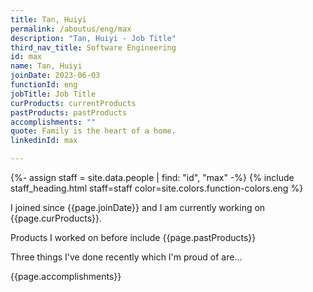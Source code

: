```yaml
---
title: Tan, Huiyi
permalink: /aboutus/eng/max
description: "Tan, Huiyi - Job Title"
third_nav_title: Software Engineering
id: max
name: Tan, Huiyi
joinDate: 2023-06-03
functionId: eng
jobTitle: Job Title
curProducts: currentProducts
pastProducts: pastProducts
accomplishments: ""
quote: Family is the heart of a home.
linkedinId: max

---
```


{%- assign staff = site.data.people | find: "id", "max" -%}
{% include staff_heading.html staff=staff color=site.colors.function-colors.eng %}

<p>I joined since {{page.joinDate}} and I am currently working on {{page.curProducts}}.</p>

<p>Products I worked on before include {{page.pastProducts}}</p>

<p>Three things I've done recently which I'm proud of are...</p>
{{page.accomplishments}}
